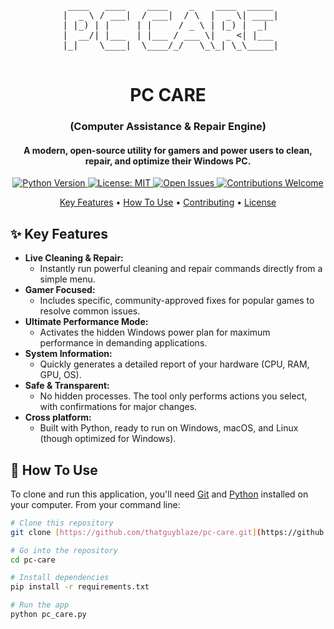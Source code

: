 <div align="center">
<pre>
  ____   ____    ____    _    ____  _____ 
 |  _ \ / ___|  / ___|  / \  |  _ \| ____|
 | |_) | |     | |     / _ \ | |_) |  _|  
 |  __/| |___  | |___ / ___ \|  _ <| |___ 
 |_|    \____|  \____/_/   \_\_| \_\_____|
                                                                                  
</pre>
  <h1>PC CARE</h1>
  <h3>(Computer Assistance & Repair Engine)</h3>
</div>
<h4 align="center">A modern, open-source utility for gamers and power users to clean, repair, and optimize their Windows PC.</h4>

<p align="center">
  <a href="https://www.python.org/">
    <img src="https://img.shields.io/badge/python-3.7+-blue.svg" alt="Python Version">
  </a>
  <a href="https://github.com/thatguyblaze/pc-care/blob/main/LICENSE">
    <img src="https://img.shields.io/badge/License-MIT-yellow.svg" alt="License: MIT">
  </a>
  <a href="https://github.com/thatguyblaze/pc-care/issues">
    <img src="https://img.shields.io/github/issues/YOUR_USERNAME/pc-care" alt="Open Issues">
  </a>
  <a href="https://github.com/thatguyblaze/pc-care/graphs/contributors">
    <img src="https://img.shields.io/badge/contributions-welcome-brightgreen.svg?style=flat" alt="Contributions Welcome">
  </a>
</p>

<p align="center">
  <a href="#-key-features">Key Features</a> •
  <a href="#-how-to-use">How To Use</a> •
  <a href="#-contributing">Contributing</a> •
  <a href="#-license">License</a>
</p>

## ✨ Key Features

-   **Live Cleaning & Repair:**
    -   Instantly run powerful cleaning and repair commands directly from a simple menu.
-   **Gamer Focused:**
    -   Includes specific, community-approved fixes for popular games to resolve common issues.
-   **Ultimate Performance Mode:**
    -   Activates the hidden Windows power plan for maximum performance in demanding applications.
-   **System Information:**
    -   Quickly generates a detailed report of your hardware (CPU, RAM, GPU, OS).
-   **Safe & Transparent:**
    -   No hidden processes. The tool only performs actions you select, with confirmations for major changes.
-   **Cross platform:**
    -   Built with Python, ready to run on Windows, macOS, and Linux (though optimized for Windows).

## 🚀 How To Use

To clone and run this application, you'll need [Git](https://git-scm.com) and [Python](https://www.python.org/downloads/) installed on your computer. From your command line:

```bash
# Clone this repository
git clone [https://github.com/thatguyblaze/pc-care.git](https://github.com/thatguyblaze/pc-care.git)

# Go into the repository
cd pc-care

# Install dependencies
pip install -r requirements.txt

# Run the app
python pc_care.py
